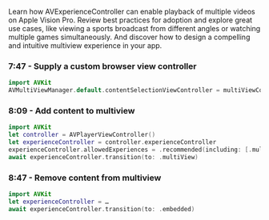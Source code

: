 Learn how AVExperienceController can enable playback of multiple videos on Apple Vision Pro. Review best practices for adoption and explore great use cases, like viewing a sports broadcast from different angles or watching multiple games simultaneously. And discover how to design a compelling and intuitive multiview experience in your app.

###  7:47 - Supply a custom browser view controller
```swift
import AVKit
AVMultiViewManager.default.contentSelectionViewController = multiViewController()
```

###  8:09 - Add content to multiview
```swift
import AVKit
let controller = AVPlayerViewController()
let experienceController = controller.experienceController
experienceController.allowedExperiences = .recommended(including: [.multiView])
await experienceController.transition(to: .multiView)
```

###  8:47 - Remove content from multiview
```swift
import AVKit
let experienceController = …
await experienceController.transition(to: .embedded)
```

